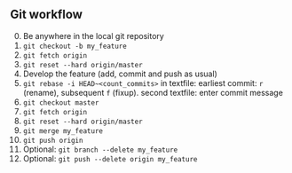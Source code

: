 ## Git workflow

0. Be anywhere in the local git repository
1. `git checkout -b my_feature`
2. `git fetch origin`
3. `git reset --hard origin/master`
4. Develop the feature (add, commit and push as usual)
5. `git rebase -i HEAD~<count_commits>` in textfile: earliest commit: `r` (rename), subsequent `f` (fixup). second textfile: enter commit message
6. `git checkout master`
7. `git fetch origin`
8. `git reset --hard origin/master`
9. `git merge my_feature`
10. `git push origin`
11. Optional: `git branch --delete my_feature`
12. Optional: `git push --delete origin my_feature`
